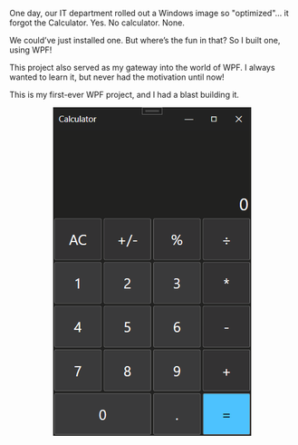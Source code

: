 One day, our IT department rolled out a Windows image so "optimized"… it forgot the Calculator. Yes. No calculator. None.

We could’ve just installed one. But where’s the fun in that?
So I built one, using WPF!

This project also served as my gateway into the world of WPF. I always wanted to learn it, but never had the motivation until now!

This is my first-ever WPF project, and I had a blast building it.

<p align="center">
  <img src="https://github.com/SaeedMolaiy/calculator/blob/main/github/demo.png" alt="Demo" />
</p>
